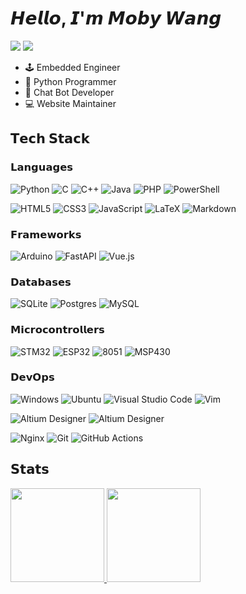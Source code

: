 # 𝙃𝙚𝙡𝙡𝙤, 𝙄'𝙢 𝙈𝙤𝙗𝙮 𝙒𝙖𝙣𝙜

[![](https://img.shields.io/badge/mobyw-%23181717?style=for-the-badge&logo=github)](https://github.com/mobyw)
[![](https://img.shields.io/website?color=0ab9e6&style=for-the-badge&up_message=xiaohei.moe&url=https%3A%2F%2Fxiaohei.moe)](https://xiaohei.moe)

- 🕹️ Embedded Engineer
- 🐍 Python Programmer
- 🤖 Chat Bot Developer
- 💻 Website Maintainer

## 𝗧𝗲𝗰𝗵 𝗦𝘁𝗮𝗰𝗸

### 𝗟𝗮𝗻𝗴𝘂𝗮𝗴𝗲𝘀

![Python](https://img.shields.io/badge/python-3670A0?style=for-the-badge&logo=python&logoColor=ffdd54)
![C](https://img.shields.io/badge/c-%2300599C.svg?style=for-the-badge&logo=c&logoColor=white)
![C++](https://img.shields.io/badge/c++-%2300599C.svg?style=for-the-badge&logo=c%2B%2B&logoColor=white)
![Java](https://img.shields.io/badge/java-%23ED8B00.svg?style=for-the-badge&logo=openjdk&logoColor=white)
![PHP](https://img.shields.io/badge/php-%23777BB4.svg?style=for-the-badge&logo=php&logoColor=white)
![PowerShell](https://img.shields.io/badge/PowerShell-%235391FE.svg?style=for-the-badge&logo=powershell&logoColor=white)

![HTML5](https://img.shields.io/badge/html5-%23E34F26.svg?style=for-the-badge&logo=html5&logoColor=white)
![CSS3](https://img.shields.io/badge/css3-%231572B6.svg?style=for-the-badge&logo=css3&logoColor=white)
![JavaScript](https://img.shields.io/badge/javascript-%23323330.svg?style=for-the-badge&logo=javascript&logoColor=%23F7DF1E)
![LaTeX](https://img.shields.io/badge/latex-%23008080.svg?style=for-the-badge&logo=latex&logoColor=white)
![Markdown](https://img.shields.io/badge/markdown-%23000000.svg?style=for-the-badge&logo=markdown&logoColor=white)

### 𝗙𝗿𝗮𝗺𝗲𝘄𝗼𝗿𝗸𝘀

![Arduino](https://img.shields.io/badge/-Arduino-00979D?style=for-the-badge&logo=Arduino&logoColor=white)
![FastAPI](https://img.shields.io/badge/FastAPI-005571?style=for-the-badge&logo=fastapi)
![Vue.js](https://img.shields.io/badge/vuejs-%2335495e.svg?style=for-the-badge&logo=vuedotjs&logoColor=%234FC08D)

### 𝗗𝗮𝘁𝗮𝗯𝗮𝘀𝗲𝘀

![SQLite](https://img.shields.io/badge/sqlite-%2307405e.svg?style=for-the-badge&logo=sqlite&logoColor=white)
![Postgres](https://img.shields.io/badge/postgres-%23316192.svg?style=for-the-badge&logo=postgresql&logoColor=white)
![MySQL](https://img.shields.io/badge/mysql-%2300f.svg?style=for-the-badge&logo=mysql&logoColor=white)

### 𝗠𝗶𝗰𝗿𝗼𝗰𝗼𝗻𝘁𝗿𝗼𝗹𝗹𝗲𝗿𝘀

![STM32](https://img.shields.io/badge/STM32-%2303234B.svg?style=for-the-badge&logo=stmicroelectronics&logoColor=white)
![ESP32](https://img.shields.io/badge/ESP32-%23E7352C.svg?style=for-the-badge&logo=espressif&logoColor=white)
![8051](https://img.shields.io/badge/8051-%23cc6201.svg?style=for-the-badge&logoColor=white)
![MSP430](https://img.shields.io/badge/MSP430-%23d60000.svg?style=for-the-badge)

### 𝗗𝗲𝘃𝗢𝗽𝘀

![Windows](https://img.shields.io/badge/Windows-0078D6?style=for-the-badge&logo=windows&logoColor=white)
![Ubuntu](https://img.shields.io/badge/Ubuntu-E95420?style=for-the-badge&logo=ubuntu&logoColor=white)
![Visual Studio Code](https://img.shields.io/badge/Visual%20Studio%20Code-0078d7.svg?style=for-the-badge&logo=visual-studio-code&logoColor=white)
![Vim](https://img.shields.io/badge/VIM-%2311AB00.svg?style=for-the-badge&logo=vim&logoColor=white)

![Altium Designer](https://img.shields.io/badge/Altium%20Designer-%23A5915F.svg?style=for-the-badge&logo=altiumdesigner&logoColor=white)
![Altium Designer](https://img.shields.io/badge/EasyEDA-%231765F6.svg?style=for-the-badge&logo=easyeda&logoColor=white)

![Nginx](https://img.shields.io/badge/nginx-%23009639.svg?style=for-the-badge&logo=nginx&logoColor=white)
![Git](https://img.shields.io/badge/git-%23F05033.svg?style=for-the-badge&logo=git&logoColor=white)
![GitHub Actions](https://img.shields.io/badge/github%20actions-%232671E5.svg?style=for-the-badge&logo=githubactions&logoColor=white)

## 𝗦𝘁𝗮𝘁𝘀

<p align="justify">
  <a href="https://github.com/mobyw">
    <img
      height="150"
      src="https://github-readme-stats.vercel.app/api?username=mobyw&count_private=true&show_icons=true&custom_title=Github%20Status&show=issues&theme=transparent"
    />
  </a>
   <a href="https://github.com/mobyw">
    <img
      height="150"
      src="https://github-readme-stats.vercel.app/api/top-langs/?username=mobyw&layout=compact&theme=transparent" />
  </a>  
</p>
